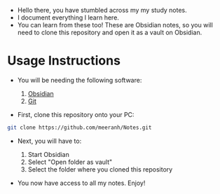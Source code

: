 + Hello there, you have stumbled across my my study notes.
+ I document everything I learn here.
+ You can learn from these too! These are Obsidian notes, so you will need to clone this repository and open it as a vault on Obsidian.

# Usage Instructions
+ You will be needing the following software:
    1. [Obsidian](https://obsidian.md/)
    2. [Git](https://git-scm.com/download)

+ First, clone this repository onto your PC:
```bash
git clone https://github.com/meeranh/Notes.git
```

+ Next, you will have to:
    1. Start Obsidian
    2. Select "Open folder as vault"
    3. Select the folder where you cloned this repository

+ You now have access to all my notes. Enjoy!
